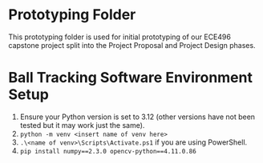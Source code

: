 # Prototyping Folder
This prototyping folder is used for initial prototyping of our ECE496 capstone project split into the Project Proposal and Project Design phases.

# Ball Tracking Software Environment Setup
1. Ensure your Python version is set to 3.12 (other versions have not been tested but it may work just the same).
2. `python -m venv <insert name of venv here>`
3. `.\<name of venv>\Scripts\Activate.ps1` if you are using PowerShell.
4. `pip install numpy==2.3.0 opencv-python==4.11.0.86`